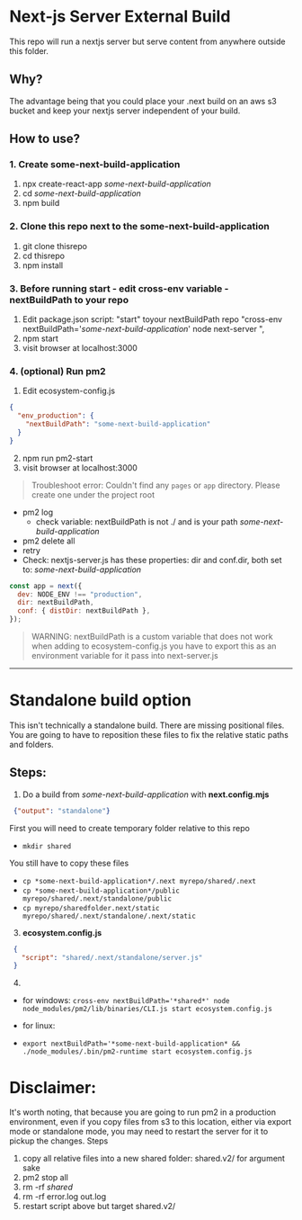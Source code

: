 # Next-js Server External Build
This repo will run a nextjs server but serve content from anywhere outside this folder.

## Why?
The advantage being that you could place your .next build on an aws s3 bucket and keep your nextjs server independent of your build. 

## How to use?
### 1. Create some-next-build-application
1. npx create-react-app *some-next-build-application*
2. cd *some-next-build-application*
3. npm build

### 2. Clone this repo next to the some-next-build-application
1. git clone thisrepo
2. cd thisrepo
3. npm install

### 3. Before running start - edit cross-env variable - nextBuildPath to your repo
1. Edit package.json script: "start" toyour nextBuildPath repo
"cross-env  nextBuildPath='*some-next-build-application*' node next-server ",
2. npm start
3. visit browser at localhost:3000


### 4. (optional) Run pm2
1. Edit ecosystem-config.js 
```json 
{
  "env_production": {
    "nextBuildPath": "some-next-build-application"
  }
}
```
2. npm run pm2-start
3. visit browser at localhost:3000


> Troubleshoot error: Couldn't find any `pages` or `app` directory. Please create one under the project root 
- pm2 log  
  - check variable: nextBuildPath is not ./ and is your path *some-next-build-application*
- pm2 delete all
- retry
- Check: nextjs-server.js has these properties: dir and conf.dir, both set to: *some-next-build-application*
```js
const app = next({
  dev: NODE_ENV !== "production",
  dir: nextBuildPath,
  conf: { distDir: nextBuildPath },
});
```
> WARNING: 
nextBuildPath is a custom variable that does not work when adding to ecosystem-config.js
you have to export this as an environment variable for it pass into next-server.js

--------------------
# Standalone build option
This isn't technically a standalone build.
There are missing positional files. 
You are going to have to reposition these files to fix the relative static paths and folders.

## Steps:
1. Do a build from *some-next-build-application* with 
**next.config.mjs**
```json
 {"output": "standalone"}
```

First you will need to create temporary folder relative to this repo
- `mkdir shared`

You still have to copy these files
- `cp *some-next-build-application*/.next myrepo/shared/.next`
- `cp *some-next-build-application*/public myrepo/shared/.next/standalone/public`
- `cp myrepo/sharedfolder.next/static myrepo/shared/.next/standalone/.next/static`

3. **ecosystem.config.js**
```json
 {
   "script": "shared/.next/standalone/server.js"
 }
```
4. 
- for windows:
`cross-env nextBuildPath='*shared*' node node_modules/pm2/lib/binaries/CLI.js start ecosystem.config.js`

- for linux:
- `export nextBuildPath='*some-next-build-application* && ./node_modules/.bin/pm2-runtime start ecosystem.config.js`

# Disclaimer:
It's worth noting, that because you are going to run pm2 in a production environment, even if you copy files from s3 to this location, either via export mode or standalone mode, you may need to restart the server for it to pickup the changes.
Steps
1. copy all relative files into a new shared folder: shared.v2/ for argument sake
1. pm2 stop all
2. rm -rf *shared*
3. rm -rf error.log out.log
4. restart script above but target shared.v2/